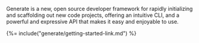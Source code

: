 Generate is a new, open source developer framework for rapidly initializing and scaffolding out new code projects, offering an intuitive CLI, and a powerful and expressive API that makes it easy and enjoyable to use.

{%= include("generate/getting-started-link.md") %}
